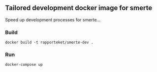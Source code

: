 ## Tailored development docker image for smerte

Speed up development processes for smerte...

### Build
```docker build -t rapporteket/smerte-dev .```

### Run
```docker-compose up```

